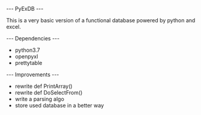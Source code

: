 --- PyExDB ---

This is a very basic version of a functional database powered by python and excel.


--- Dependencies ---

- python3.7
- openpyxl
- prettytable

--- Improvements ---
- rewrite def PrintArray()
- rewrite def DoSelectFrom()
- write a parsing algo
- store used database in a better way
